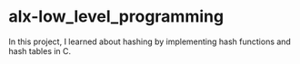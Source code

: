 # alx-low_level_programming
In this project, I learned about hashing by implementing hash functions and hash tables in C.
